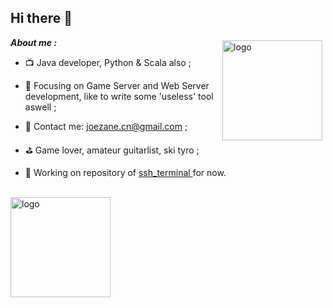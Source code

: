 
## Hi there 👋

<img src="https://github-readme-stats.vercel.app/api?username=joezeo&show_icons=true" alt="logo" height="160" align="right" style="margin: 5px; " />
 

***About me :***   

- 📺 Java developer, Python & Scala also ;

- 📄 Focusing on Game Server and Web Server development, like to write some 'useless' tool aswell ;

- 💬 Contact me: joezane.cn@gmail.com ;

- ⛳ Game lover, amateur guitarlist, ski tyro ;

- 🔨 Working on repository of <a href="https://github.com/Joezeo/ssh_terminal"> ssh_terminal </a> for now.

<br>
<img src="https://github-profile-trophy.vercel.app/?username=joezeo&theme=flat&column=7" alt="logo" height="160" align="center" style="margin: auto; margin-bottom: 20px;" />

